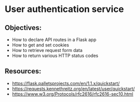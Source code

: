 # User authentication service

## Objectives:
- How to declare API routes in a Flask app
- How to get and set cookies
- How to retrieve request form data
- How to return various HTTP status codes

## Resources:
- https://flask.palletsprojects.com/en/1.1.x/quickstart/
- https://requests.kennethreitz.org/en/latest/user/quickstart/
- https://www.w3.org/Protocols/rfc2616/rfc2616-sec10.html
